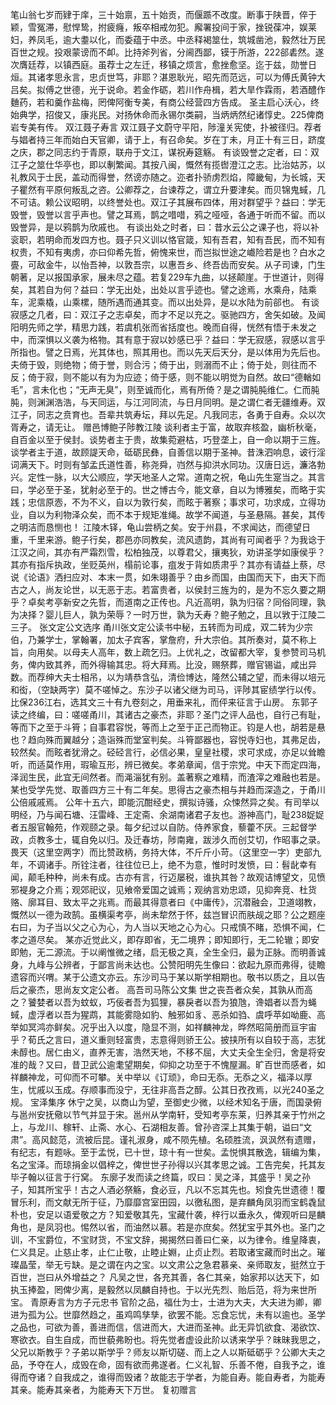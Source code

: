 <!-- { "loadSidebar": true } -->
笔山翁七岁而肄于庠，三十始禀，五十始贡，而偃踬不改度。断事于陕晋，倅于颖，雪冤滞，慰悍鸷，拊疲癃，叛卒相戒勿犯。廨署投间于家，挫锐葆冲，娱莱妇，养凤毛，逾大耋以化，而委蕴于中丞。中丞释褐筮仕，筑城凿池，毅然壮万民百世之规。投艰蒙谤而不卹。比持斧列省，分阃西鄙，镆于所游，222郤砉然。遂次膺廷荐，以镇西庭。虽荐士之左迁，移镇之烦言，愈挫愈坚。迄于兹，勋誉日烜。其诸孝思永言，忠贞世笃，非耶？湛恩耿光，昭先而范远，可以为傅氏黄钟大吕矣。拟傅之世德，光于说命。若金作砺，若川作舟楫，若大旱作霖雨，若酒醴作麯药，若和羹作盐梅，罔俾阿衡专美，有商公经营四方告成。
圣主启心沃心，终始典学，招俊又，康兆民。对扬休命而永锡尔类嗣，当炳炳然纪诸惇史。225俾商岩专美有传。
双江聂子寿言
双江聂子文蔚守平阳，陟潼关宪使，扑被径归。荐者与娼者持三年而始白天官卿，请于上，有召命矣。岁在丁未，月正十有三日，跻度之庆，郡之同志约于青原，联舟于文江，谋祝寿筵觞。
有谈毁誉之定者，曰：双江子之筮仕华亭也，即以剸繁闻。其按八闽，慨然有揽辔澄江之志。比治姑苏，以礼教风于士民，盖动而得誉，然谤亦随之。迩者扑骄虏烈焰，障畿甸，为长城，天子瞿然有平原何叛乱之咨。公卿荐之，台谏荐之，谓立升要津矣。而贝锦鬼蜮，几不可诘。赖公议昭明，以终誉处也。双江子其展布四体，用对群望乎？益曰：学无毁誉，毁誉以言乎声也。譬之耳焉，鹊之唶唶，鸦之哑哑，各通于听而不留。而以毁誉异，是以鸦鹊为欣戚也。
有谈出处之时者，曰：昔水云公之课子也，将以补衮职，若明命而发四方也。聂子只义训以恪官箴，知有吾君，知有吾民，而不知有权贵，不知有夷虏，亦曰仰希先哲，俯愧来世，而岂拟世途之巇险若是也？白水之亹，可敌金牛，以怡吾神，以敦吾宗，以惠吾乡、终吾齿而安矣。从子司谏，门生朝著，足以报国承家，展未尽之蕴。若复229车九曲，以拯颠崖。于世道计，则得矣，其若自为何？益曰：学无出处，出处以言乎迹也。譬之途焉，水乘舟，陆乘车，泥乘橇，山乘樏，随所遇而通其变。而以出处异，是以水陆为前郤也。
有谈寂感之几者，曰：双江子之志卓矣，而才不足以充之。驱驰四方，舍矢如破。及闻阳明先师之学，精思力践，若虞机张而省括度也。晚而自得，恍然有悟于未发之中，而深惧以义袭为格物。其有意于寂以妙感已乎？益曰：学无寂感，寂感以言乎所指也。譬之日焉，光其体也，照其用也。而以先天后天分，是以体用为先后也。夫倚于毁，则绝物；倚于誉，则合污；倚于出，则溺而不止；倚于处，则往而不反；倚于寂，则不能以有为为应迹；倚于感，则不能以明觉为自然。故曰“德輶如毛”，言未化也；“无声无臭”，则至诚而化，焉有所倚？是之谓肫肫维仁。仁而肫肫，则渊渊浩浩，与天同运，与江河同流，与日月同明。是之谓仁者无疆维寿。双江子，同志之贲育也。吾辈共筑寿坛，拜以先足。凡我同志，各勇于自寿。众以次胥寿之，请无让。
赠邑博鲍子陟教江陵
谈利者主于富，故取弃核盈，幽析秋毫，自百金以至于侯封。谈势者主于贵，故集菀避枯，巧登垄上，自一命以期于三旌。谈学者主于道，故顾諟天命，砥砺民彝，自善信以期于圣神。昔洙泗响息，诐行淫词满天下。时则有邹孟氏道性善，称尧舜，岿然与抑洪水同功。汉唐日远，濂洛勃兴。定性一脉，以大公顺应，学天地圣人之常。道南之祝，龟山先生寔当之。其言曰，学必至于圣，犹射必至于的。世之博古今，能文章，自以为博雅矣，而略于实践；忠信原悫，不为不义，自以为敦行矣，而眩于著察；事求可，功求成，立得功业，自以为利物泽众矣，而不本于规矩准绳。故学不闻道，与圣悬隔。甚矣，其传之明洁而恳恻也！
江陵木铎，龟山尝柄之矣。安于州县，不求闻达，而德望日重，千里来游。鲍子行矣，郡邑亦同教矣，流风遗韵，其尚有可闻者乎？为我谂于江汉之间，其亦有严霜烈雪，松柏独茂，以尊君父，攘夷狄，劝讲圣学如康侯乎？其亦有指斥执政，坐贬英州，榻前论事，疽发于背如质肃乎？其亦有请益上蔡，尽说《论语》洒扫应对、本末一贯，如朱翊善乎？由乡而国，由国而天下，由天下而古之人，尚友论世，以无恶于志。若富贵者，以侯封三旌为的，是为不忘久要之期乎？卓矣考亭新安之先哲，而道南之正传也。凡近高明，孰为归宿？同俗同理，孰为决择？婴儿巨人，孰为荣辱？一时万世，孰为夭寿？鲍子勉之，且以敩于江陵二三子。
张文定公文选序
甬川张文定公读书中秘，五转而为司成，双二转为少宗伯，乃兼学士，掌翰署，加太子宾客，掌詹府，升大宗伯。其所奏对，莫不称上旨，向用矣。以母夫人高年，数上疏乞归。上优礼之，改留都大宰，复参赞司马机务，俾内致其养，而外得输其忠。将大拜焉。比没，赐祭葬，赠官锡谥，咸出异数。而荐绅大夫士相吊，以为靖恭含弘，清俭博达，隆然公辅之望，而未得以培元和衒，（空缺两字）莫不嗟悼之。东沙子以诸父继为司马，评陟其宦绩学行以传。比保236江右，选其文三十有九卷刻之，用垂来礼，而伻来征言于山房。
东郭子读之终编，曰：嗟嗟甬川，其诸古之豪杰，非耶？圣门之评人品也，自行己有耻，等而下之至于斗筲；自事君容悦，等而上之至于正己而物正。钧是人也，胡若是悬也？趋向殊而翼越分；造诣殊而堂室判矣。斗筲鄙器也，容悦寺妇也，其弗足齿，较然矣。而眩者犹滑之。硁硁言行，必信必果，皇皇社稷，求可求成，亦足以耸瞻听，而适莫作用，瑕瑜互形，辨已微矣。孝弟章闻，信于宗党。中天下而定四海，泽润生民，此宜无间然者。而渑淄犹有别。盖著察之难精，而渣滓之难融也若是。某也受学先觉、取善四方三十有二年矣。思得古之豪杰相与并趋而深造之，于甬川公倍戚戚焉。
公年十五六，即能沉酣经史，撰拟诗骚，众悚然异之矣。有司举以明经，乃与闻石塘、汪雷峰、王定斋、余湖南诸君子友也。游神高门，耻238娖娖者五服官翰苑，作观颐之录。每夕纪过以自防。侍养家食，藜藿不厌。三起督学政，贞教多士，辄自免以归。及迁春坊，陟南雍，跋涉久而创艾切，作昭事之录。畏天（这里空两字）而比赞政柄，务持大体，不斤斤小苛。（这里空一字）吏部九年，不调诸手。所铨注者，往往位已上，绝不为意，惟时时发愤，曰：髫龀幸有闻，颠毛种种，尚未有成。古亦有言，行迈屡税，谁执其咎？故观诘博望文，见愤邪褆身之介焉；观郊祀议，见飨帝爱国之诚焉；观纳言劝忠颂，见抑奔竞、杜货赂、廓耳目、致太平之兆焉。而最其得意者曰《中庸传》，沉潜融会，卫道翊教，慨然以一德为政鹄。虽横渠考亭，尚未犂然于怀，兹岂冒识而肤觇之耶？公之题座右曰，为子当以父之心为心，为人当以天地之心为心。只戒慎不睹，恐惧不闻，仁孝之道尽矣。
某亦近觉此义，即存即省，无二境界；即知即行，无二轮辙；即安即勉，无二源流。于以阐惟微之绪，启无极之真，全生全归，最为正脉。而明善诚身，九峰与公辨者，于鄙言尚未达也。公赞阳明先生像曰：欲起九原而弗得，徒瞻遗容而兴喟。某于公遗文亦云。东沙司马于某以斯学相期也。敬书以质之，且以告后之豪杰，思尚友文定公者。
高吾司马陈公文集
世之丧吾者众矣，其孰从而高之？饕婪者以吾为蚊蚁，巧佞者吾为狐狸，暴戾者以吾为狼虺，谗娼者以吾为蝇蜮，虚浮者以吾为猩鹉，其能雾隐如豹、触邪如豸、恶杀如驺、虞呼苹如呦鹿、高举如冥鸿亦鲜矣。况乎出入以度，隐显不测，如祥麟神龙，晔然昭简册而亘宇宙乎？荀氏之言曰，道义重则轻富贵，志意得则骄王公。披挟所有以自较于高，志犹未醇也。居仁由义，直养无害，浩然天地，不移不屈，大丈夫全生全归，舍是将安准的哉？又曰，昔卫武公逾耄望期矣，仰抑之功至于不愧屋漏。旷百世而感者，如祥麟神龙，可仰而不可攀。关中举以《订顽》，命曰无忝。无忝之义，福泽以厚生，忧戚以玉成。存顺事而没宁，无往非高吾之醇。公其日孜孜焉，以光240圣之规。
宝泽集序
休宁之吴，以商山为望，至御史少微，以经术知名于唐，而国录俯与邕州安抚儆以节气并显于宋。邕州从学南轩，受知考亭东莱，归养其亲于竹州之上，与龙川、稼轩、止斋、水心、石湖相友善。曾孙咨深上其集于朝，谥曰“文肃”。高风懿范，流被后昆。谨礼淑身，咸不陨先植。名硕胜流，沨沨然有遗赠，有纪志，有题咏。至于孟悦，已十世，琼十有一世矣。孟悦惧其散逸，辑编为集，名之宝泽。而琼捐金以倡梓之，俾世世子孙得以兴其孝思之诚。工告完矣，托其友毕子翰以征言于行窝。
东廓子发而读之终篇，叹曰：吴之泽，其盛乎！吴之孙子，知其所宝乎！古之人酒必祭觞，食必豆，凡以不忘其先也。矧食先世遗德！覆冒乐利，而文献无所于征，乃靡靡宫室田园，以徼私图，是弃麟角凤羽而宝鹤毳鼠朴也，安足以语爱敬之方？知爱敬其先，宝藏什袭，梓行以垂永久，俾观听曰是麟角也，是凤羽也。惕然以省，而油然以慕。若是亦庶矣。然犹宝乎其外也。圣门之训，不宝爵位，不宝财货，不宝文辞，揭揭然曰善曰仁亲，以为律令。维皇降衷，仁义具足。止慈止孝，止仁止敬，止睦止婣，止贞止烈。若取诸宝藏而时出之。璀璨晶莹，举无亏缺。是之谓在内之宝。以文肃公之急君慕亲、亲师取友，挺然立于百世，岂曰从外增益之？
凡吴之世，各充其善，各仁其亲，始家邦以达天下，如执玉捧盈，罔俾少离，是毅然以凤麟自持也。于以光先烈、贻后范，将为来世所宝。
青原寿言为方子元忠书
官阶之品，福仕为士，士进为大夫，大夫进为卿，卿进为孤为公。世靡然趋之，虽鸡鸣孳孳，欲罢不能。忘食忘忧，未有以逾也。圣学之品也，可欲为善，善进而信，信进而大，大进而圣神。此无异饥欲食、渴欲饮、寒欲衣。自生自成，而世藐弗盼也。将先觉者虚设此阶以诱来学乎？昧昧我思之，父兄以斯教乎？子弟以斯学乎？师友以斯切磋、而上之人以斯砥砺乎？公卿大夫之品，予夺在人，成毁在命，固有欲而弗遂者。仁义礼智、乐善不倦，自我予之，谁得而夺诸？自我成之，谁得而毁诸？故能志于学者，为能自寿。能自寿者，为能寿其亲。能寿其亲者，为能寿天下万世。
复初赠言
